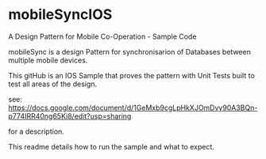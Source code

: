 # mobileSyncIOS
A Design Pattern for Mobile Co-Operation - Sample Code

mobileSync is a design Pattern for synchronisarion of Databases between multiple mobile devices.

This gitHub is an IOS Sample that proves the pattern with Unit Tests built to test all areas of the design.

see:
https://docs.google.com/document/d/1GeMxb9cgLpHkXJOmDvy90A3BQn-p774IRR40ng65Ki8/edit?usp=sharing

for a description.

This readme details how to run the sample and what to expect.


